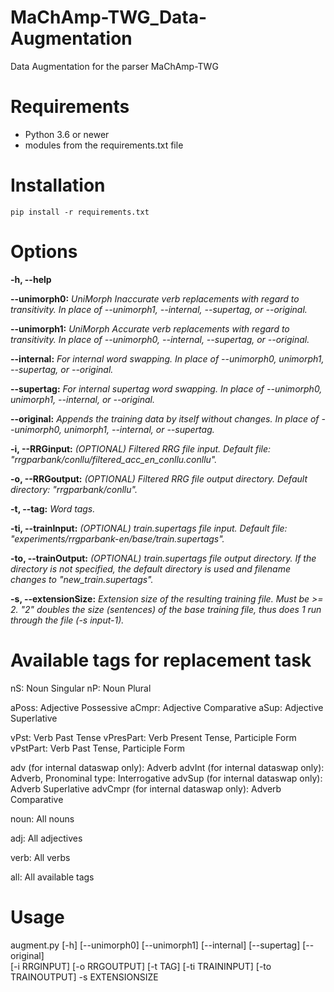 # MaChAmp-TWG_Data-Augmentation
Data Augmentation for the parser MaChAmp-TWG

# Requirements
- Python 3.6 or newer
- modules from the requirements.txt file

# Installation
```
pip install -r requirements.txt
```

# Options
**-h, --help**  

**--unimorph0:**  _UniMorph Inaccurate verb replacements with regard to transitivity. In place of --unimorph1, --internal, --supertag, or --original._  

**--unimorph1:**  _UniMorph Accurate verb replacements with regard to transitivity. In place of --unimorph0, --internal, --supertag, or --original._  

**--internal:**  _For internal word swapping. In place of --unimorph0, unimorph1, --supertag, or --original._  

**--supertag:**  _For internal supertag word swapping. In place of --unimorph0, unimorph1, --internal, or --original._  

**--original:**  _Appends the training data by itself without changes. In place of --unimorph0, unimorph1, --internal, or --supertag._  

**-i, --RRGinput:**  _(OPTIONAL) Filtered RRG file input. Default file: "rrgparbank/conllu/filtered_acc_en_conllu.conllu"._  

**-o, --RRGoutput:**  _(OPTIONAL) Filtered RRG file output directory. Default directory: "rrgparbank/conllu"._  

**-t, --tag:**  _Word tags._  

**-ti, --trainInput:**  _(OPTIONAL) train.supertags file input. Default file: "experiments/rrgparbank-en/base/train.supertags"._  

**-to, --trainOutput:**  _(OPTIONAL) train.supertags file output directory. If the directory is not specified, the default directory is used and filename changes to "new_train.supertags"._  

**-s, --extensionSize:**  _Extension size of the resulting training file. Must be >= 2. "2" doubles the size (sentences) of the base training file, thus does 1 run through the file (-s input-1)._  

# Available tags for replacement task
nS:  Noun Singular
nP:  Noun Plural  

aPoss:  Adjective Possessive
aCmpr:  Adjective Comparative
aSup:  Adjective Superlative  

vPst:  Verb Past Tense
vPresPart:  Verb Present Tense, Participle Form
vPstPart:  Verb Past Tense, Participle Form  

adv (for internal dataswap only):  Adverb
advInt (for internal dataswap only):  Adverb, Pronominal type: Interrogative
advSup (for internal dataswap only):  Adverb Superlative
advCmpr (for internal dataswap only):  Adverb Comparative  

noun:  All nouns  

adj:  All adjectives  

verb:  All verbs  

all:  All available tags  

# Usage
augment.py [-h] [--unimorph0] [--unimorph1] [--internal] [--supertag] [--original]  
[-i RRGINPUT] [-o RRGOUTPUT] [-t TAG] [-ti TRAININPUT] [-to TRAINOUTPUT] -s EXTENSIONSIZE

